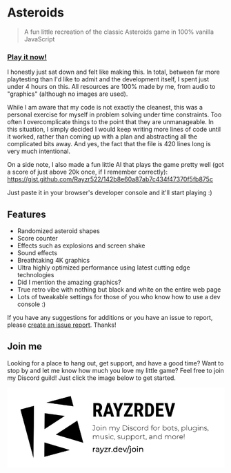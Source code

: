 # Asteroids

> A fun little recreation of the classic Asteroids game in 100% vanilla JavaScript

### [Play it now!](https://rayzr.dev/asteroids)

I honestly just sat down and felt like making this. In total, between far more playtesting than I'd like to admit and the development itself, I spent just under 4 hours on this. All resources are 100% made by me, from audio to "graphics" (although no images are used).

While I am aware that my code is not exactly the cleanest, this was a personal exercise for myself in problem solving under time constraints. Too often I overcomplicate things to the point that they are unmanageable. In this situation, I simply decided I would keep writing more lines of code until it worked, rather than coming up with a plan and abstracting all the complicated bits away. And yes, the fact that the file is 420 lines long is very much intentional.

On a side note, I also made a fun little AI that plays the game pretty well (got a score of just above 20k once, if I remember correctly): https://gist.github.com/Rayzr522/142b8e60a87ab7c434f47370f5fb875c

Just paste it in your browser's developer console and it'll start playing :)

## Features

- Randomized asteroid shapes
- Score counter
- Effects such as explosions and screen shake
- Sound effects
- Breathtaking 4K graphics
- Ultra highly optimized performance using latest cutting edge technologies
- Did I mention the amazing graphics?
- True retro vibe with nothing but black and white on the entire web page
- Lots of tweakable settings for those of you who know how to use a dev console :)

If you have any suggestions for additions or you have an issue to report, please [create an issue report](https://github.com/Rayzr522/Asteroids/issues/new). Thanks!

## Join me

Looking for a place to hang out, get support, and have a good time? Want to stop by and let me know how much you love my little game? Feel free to join my Discord guild! Just click the image below to get started.

[![Discord Badge](https://github.com/Rayzr522/ProjectResources/raw/master/RayzrDev/badge-small.png)](https://rayzr.dev/join)
